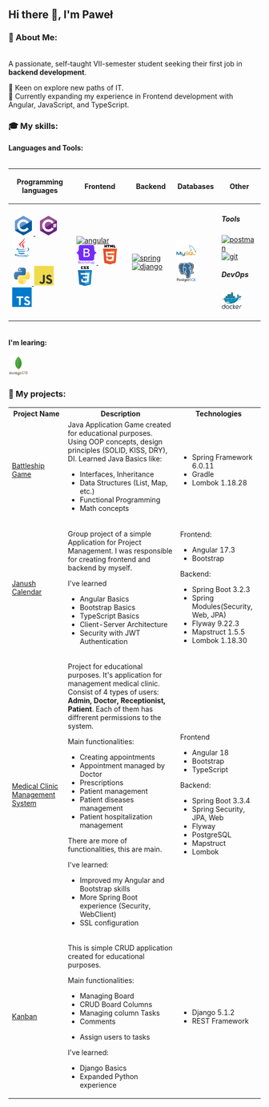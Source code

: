 ## Hi there 👋, I'm Paweł

<!--
**Pawel-Raciborski/Pawel-Raciborski** is a ✨ _special_ ✨ repository because its `README.md` (this file) appears on your GitHub profile.

Here are some ideas to get you started:

- 🔭 I’m currently working on ...
- 🌱 I’m currently learning ...
- 👯 I’m looking to collaborate on ...
- 🤔 I’m looking for help with ...
- 💬 Ask me about ...
- 📫 How to reach me: ...
- 😄 Pronouns: ...
- ⚡ Fun fact: ...
-->
<h3>🙋 About Me:</h3> </br>
A passionate, self-taught VII-semester student seeking their first job in <b>backend development</b>.

💪 Keen on explore new paths of IT. </br>
🌱 Currently expanding my experience in Frontend development with Angular, JavaScript, and TypeScript.</br>

<h3>🎓 My skills:</h3>

<h4 align="left">Languages and Tools:</h4>
<div style="display: grid;
    place-items: center;">
<table>
  <thead>
    <tr>
      <th><p align="center">Programming languages</p></th>
      <th><p align="center">Frontend</p></th>
      <th><p align="center">Backend</p></th>
      <th><p align="center">Databases</p></th>
      <th><p align="center">Other</p></th>
    </tr>
  </thead>
  <tbody>
    <tr>
      <td>
        <div>
          <p align="left">
            <a style="margin:3px" href="https://www.cprogramming.com/" target="_blank" rel="noreferrer"> 
              <img src="https://raw.githubusercontent.com/devicons/devicon/master/icons/c/c-original.svg" alt="c" width="40" height="40"/> 
            </a>
            <a style="margin:3px" href="https://www.w3schools.com/cs/" target="_blank" rel="noreferrer"> 
              <img src="https://raw.githubusercontent.com/devicons/devicon/master/icons/csharp/csharp-original.svg" alt="csharp" width="40" height="40"/> 
            </a>
            <a href="https://www.java.com" target="_blank" rel="noreferrer"> 
              <img src="https://raw.githubusercontent.com/devicons/devicon/master/icons/java/java-original.svg" alt="java" width="40" height="40"/> 
            </a>
          </p>
          <p align="left">
            <a href="https://www.python.org" target="_blank" rel="noreferrer"> 
              <img src="https://raw.githubusercontent.com/devicons/devicon/master/icons/python/python-original.svg" alt="python" width="40" height="40"/> 
            </a>
            <a href="https://developer.mozilla.org/en-US/docs/Web/JavaScript" target="_blank" rel="noreferrer"> 
              <img src="https://raw.githubusercontent.com/devicons/devicon/master/icons/javascript/javascript-original.svg" alt="javascript" width="40" height="40"/> 
            </a>
            <a href="https://www.typescriptlang.org/" target="_blank" rel="noreferrer"> 
              <img src="https://raw.githubusercontent.com/devicons/devicon/master/icons/typescript/typescript-original.svg" alt="typescript" width="40" height="40"/> 
            </a>
          </p>
        </div>
      </td>
      <td>
        <div>
          <p align="left">
            <a style="margin:3px" href="https://angular.io" target="_blank" rel="noreferrer"> 
              <img src="https://angular.io/assets/images/logos/angular/angular.svg" alt="angular" width="40" height="40"/> 
            </a>
            <a style="margin:3px" href="https://getbootstrap.com" target="_blank" rel="noreferrer"> 
            <img src="https://raw.githubusercontent.com/devicons/devicon/master/icons/bootstrap/bootstrap-plain-wordmark.svg" alt="bootstrap" width="40" height="40"/> 
            </a>
            <a href="https://www.w3.org/html/" target="_blank" rel="noreferrer"> 
            <img src="https://raw.githubusercontent.com/devicons/devicon/master/icons/html5/html5-original-wordmark.svg" alt="html5" width="40" height="40"/> 
            </a>
            <a href="https://www.w3schools.com/css/" target="_blank" rel="noreferrer"> 
              <img src="https://raw.githubusercontent.com/devicons/devicon/master/icons/css3/css3-original-wordmark.svg" alt="css3" width="40" height="40"/> 
            </a> 
          </p>
        </div>
      </td>
      <td>
        <div>
          <p align="left">
            <a href="https://spring.io/" target="_blank" rel="noreferrer"> 
              <img src="https://www.vectorlogo.zone/logos/springio/springio-icon.svg" alt="spring" width="40" height="40"/> 
            </a> 
            <a href="https://www.djangoproject.com/" target="_blank" rel="noreferrer"> 
            <img src="https://cdn.worldvectorlogo.com/logos/django.svg" alt="django" width="40" height="40"/> 
            </a> 
          </p>
        </div>
      </td>
      <td>
        <div>
          <a href="https://www.mysql.com/" target="_blank" rel="noreferrer"> 
            <img src="https://raw.githubusercontent.com/devicons/devicon/master/icons/mysql/mysql-original-wordmark.svg" alt="mysql" width="40" height="40"/> 
          </a>
          <a href="https://www.postgresql.org" target="_blank" rel="noreferrer"> 
            <img src="https://raw.githubusercontent.com/devicons/devicon/master/icons/postgresql/postgresql-original-wordmark.svg" alt="postgresql" width="40" height="40"/> 
          </a> 
        </div>
      </td>
      <td>
        <div>
  <h5>Tools</h5>
  <p align="left">
    <a href="https://postman.com" target="_blank" rel="noreferrer"> 
      <img src="https://www.vectorlogo.zone/logos/getpostman/getpostman-icon.svg" alt="postman" width="40" height="40"/> 
    </a>
    <a href="https://git-scm.com/" target="_blank" rel="noreferrer"> 
      <img src="https://www.vectorlogo.zone/logos/git-scm/git-scm-icon.svg" alt="git" width="40" height="40"/>
    </a>
  </p>

  <h5>DevOps</h5>
  <p align="left"> 
    <a href="https://www.docker.com/" target="_blank" rel="noreferrer"> 
      <img src="https://raw.githubusercontent.com/devicons/devicon/master/icons/docker/docker-original-wordmark.svg" alt="docker" width="40" height="40"/> 
    </a>
  </p>
        </div>
      </td>
    </tr>
  </tbody>
</table>
</div>

<h4>I'm learing:</h4>
<div>
  <p align="left">
    <a href="https://www.mongodb.com/" target="_blank" rel="noreferrer"> 
      <img src="https://raw.githubusercontent.com/devicons/devicon/master/icons/mongodb/mongodb-original-wordmark.svg" alt="mongodb" width="40" height="40"/> 
    </a>
  </p>
</div>


<h3>📁 My projects:</h3>
<table>
    <tr>
        <th>Project Name</th>
        <th>Description</th>
        <th>Technologies</th>
    </tr>
    <tr>
        <td><a href="https://github.com/Pawel-Raciborski/BattleshipConsoleGame" target="_blank">Battleship Game</a></td>
        <td>Java Application Game created for educational purposes. Using OOP concepts, design principles (SOLID, KISS, DRY), DI. Learned Java Basics like:
            <ul>
                <li>Interfaces, Inheritance</li>
                <li>Data Structures (List, Map, etc.)</li>
                <li>Functional Programming</li>
                <li>Math concepts</li>
            </ul>
        </td>
        <td>
            <ul>
                <li>Spring Framework 6.0.11</li>
                <li>Gradle</li>
                <li>Lombok 1.18.28</li>
            </ul>
        </td>
    </tr>
    <tr>
        <td><a href="https://github.com/Matus0811/Janusze_Informatyki" target="_blank">Janush Calendar</a></td>
        <td>
            <p>Group project of a simple Application for Project Management. I was responsible for creating frontend and backend by myself.</p>
            <p>I've learned</p>
            <ul>
                <li>Angular Basics</li>
                <li>Bootstrap Basics</li>
                <li>TypeScript Basics</li>
                <li>Client-Server Architecture</li>
                <li>Security with JWT Authentication</li>
            </ul>
        </td>
        <td>
            <p>Frontend:</p>
            <ul>
                <li>Angular 17.3</li>
                <li>Bootstrap</li>
            </ul>
            <p style="margin-top:5px">Backend:</p>
            <ul>
                <li>Spring Boot 3.2.3</li>
                <li>Spring Modules(Security, Web, JPA)</li>
                <li>Flyway 9.22.3</li>
                <li>Mapstruct 1.5.5</li>
                <li>Lombok 1.18.30</li>
            </ul>
        </td>
    </tr>
    <tr>
        <td><a href="https://github.com/Pawel-Raciborski/system-kliniki-medycznej" target="_blank">Medical Clinic Management System</a></td>
        <td><p>Project for educational purposes. It's application for management medical clinic. Consist of 4 types of users: <b>Admin, Doctor, Receptionist, Patient</b>.
        Each of them has diffrerent permissions to the system. </p>
        <p>Main functionalities:</p>
        <ul>
            <li>Creating appointments</li>
            <li>Appointment managed by Doctor</li>
            <li>Prescriptions</li>
            <li>Patient management</li>
            <li>Patient diseases management</li>
            <li>Patient hospitalization management</li>
        </ul>
        <p>There are more of functionalities, this are main.</p>
        <p>I've learned:</p>
            <ul>
                <li>Improved my Angular and Bootstrap skills</li>
                <li>More Spring Boot experience (Security, WebClient)</li>
                <li>SSL configuration</li>
            </ul>
        </td>
        <td>
            <p>Frontend</p>
            <ul>
                <li>Angular 18</li>
                <li>Bootstrap</li>
                <li>TypeScript</li>
            </ul>
            <p style="margin-top:5px">Backend:</p>
            <ul>
                <li>Spring Boot 3.3.4</li>
                <li>Spring Security, JPA, Web</li>
                <li>Flyway</li>
                <li>PostgreSQL</li>
                <li>Mapstruct</li>
                <li>Lombok</li>
            </ul>
        </td>
    </tr>
    <tr>
        <td><a href="https://github.com/Pawel-Raciborski/AplikacjeWWW/tree/main/Projekt" target="_blank">Kanban</a></td>
        <td><p>This is simple CRUD application created for educational purposes.</p> 
            <p>Main functionalities:</p>
            <ul>
                <li>Managing Board</li>
                <li>CRUD Board Columns</li>
                <li>Managing column Tasks</li>
                <li>Comments</p>
                <li>Assign users to tasks</li>
            </ul>
            <p>I've learned:</p>
            <ul>
                <li>Django Basics</li>
                <li>Expanded Python experience</li>
            </ul>
        </td>
        <td>
            <ul>
                <li>Django 5.1.2</li>
                <li>REST Framework</li>
            </ul>
        </td>
    </tr>
</table>
